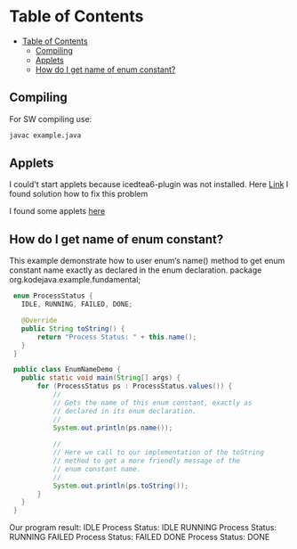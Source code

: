 # Table of Contents

- [Table of Contents](#table-of-contents)
  - [Compiling](#compiling)
  - [Applets](#applets)
  - [How do I get name of enum constant?](#how-do-i-get-name-of-enum-constant)

## Compiling

For SW compiling use:

```bash
javac example.java
```

## Applets

I could't start applets because icedtea6-plugin was not installed. Here [Link](http://askubuntu.com/questions/84638/why-can-i-not-see-java-applets-in-firefox-8-on-ubuntu-10-04) I found solution how to fix this problem

I found some applets [here](http://www.jgiesen.de/javascript/Beispiele/Beispiele.html)

## How do I get name of enum constant?

This example demonstrate how to user enum‘s name() method to get enum constant name exactly as declared in the enum declaration. package org.kodejava.example.fundamental;

```java
 enum ProcessStatus {
   IDLE, RUNNING, FAILED, DONE;

   @Override
   public String toString() {
       return "Process Status: " + this.name();
   }
 }

 public class EnumNameDemo {
   public static void main(String[] args) {
       for (ProcessStatus ps : ProcessStatus.values()) {
           //
           // Gets the name of this enum constant, exactly as
           // declared in its enum declaration.
           //
           System.out.println(ps.name());
   
           //
           // Here we call to our implementation of the toString
           // method to get a more friendly message of the
           // enum constant name.
           //
           System.out.println(ps.toString());
       }
   }
 }
```

Our program result:
 IDLE
 Process Status: IDLE
 RUNNING
 Process Status: RUNNING
 FAILED
 Process Status: FAILED
 DONE
 Process Status: DONE

